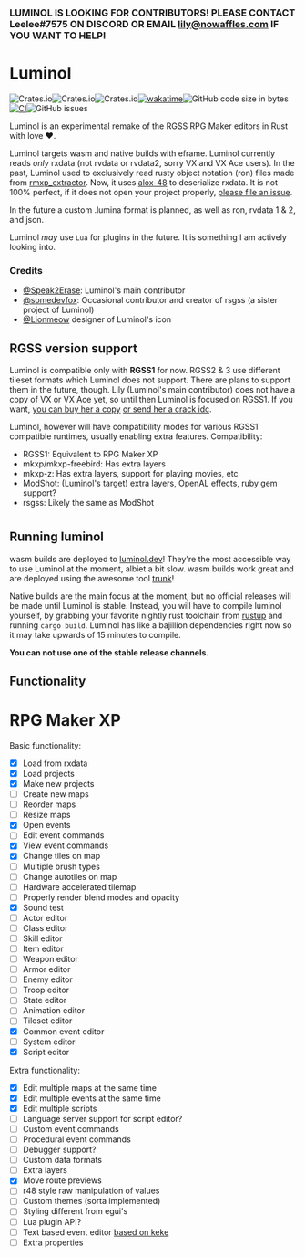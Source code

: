### LUMINOL IS LOOKING FOR CONTRIBUTORS! PLEASE CONTACT Leelee#7575 ON DISCORD OR EMAIL lily@nowaffles.com IF YOU WANT TO HELP!

# Luminol

![Crates.io](https://img.shields.io/crates/v/luminol)![Crates.io](https://img.shields.io/crates/l/luminol)![Crates.io](https://img.shields.io/crates/d/luminol)[![wakatime](https://wakatime.com/badge/user/5cff5352-cb55-44dc-819e-b47f231dcfa2/project/edee199a-95c3-4206-b23e-eb6f0a7e06ba.svg)](https://wakatime.com/badge/user/5cff5352-cb55-44dc-819e-b47f231dcfa2/project/edee199a-95c3-4206-b23e-eb6f0a7e06ba)![GitHub code size in bytes](https://img.shields.io/github/languages/code-size/Astrabit-ST/Luminol)[![CI](https://github.com/Astrabit-ST/Luminol/actions/workflows/rust.yml/badge.svg)](https://github.com/Astrabit-ST/Luminol/actions/workflows/rust.yml)![GitHub issues](https://img.shields.io/github/issues/Astrabit-ST/Luminol)

Luminol is an experimental remake of the RGSS RPG Maker editors in Rust with love ❤️.

Luminol targets wasm and native builds with eframe. Luminol currently reads *only* rxdata (not rvdata or rvdata2, sorry VX and VX Ace users). In the past, Luminol used to exclusively read rusty object notation (ron) files made from [rmxp_extractor](https://github.com/Speak2Erase/rmxp-extractor). Now, it uses [alox-48](https://github.com/Speak2Erase/alox-48) to deserialize rxdata. It is not 100% perfect, if it does not open your project properly, [please file an issue](https://github.com/Astrabit-ST/Luminol/issues).

In the future a custom .lumina format is planned, as well as ron, rvdata 1 & 2, and json.

Luminol _may_ use `Lua` for plugins in the future. It is something I am actively looking into.

### Credits

- [@Speak2Erase](https://github.com/Speak2Erase): Luminol's main contributor
- [@somedevfox](https://github.com/somedevfox): Occasional contributor and creator of rsgss (a sister project of Luminol)
- [@Lionmeow](https://github.com/Lionmeow) designer of Luminol's icon

## RGSS version support

Luminol is compatible only with **RGSS1** for now. RGSS2 & 3 use different tileset formats which Luminol does not support.
There are plans to support them in the future, though. 
Lily (Luminol's main contributor) does not have a copy of VX or VX Ace yet, so until then Luminol is focused on RGSS1. If you want, [you can buy her
a copy](https://steamcommunity.com/id/lily-panpan/) [or send her a crack idc](discord://-/users/351871502460649485).

Luminol, however will have compatibility modes for various RGSS1 compatible runtimes, usually enabling extra features.
Compatibility:
- RGSS1: Equivalent to RPG Maker XP
- mkxp/mkxp-freebird: Has extra layers
- mkxp-z: Has extra layers, support for playing movies, etc
- ModShot: (Luminol's target) extra layers, OpenAL effects, ruby gem support?
- rsgss: Likely the same as ModShot

#

## Running luminol

wasm builds are deployed to [luminol.dev](https://luminol.dev/#dev)! They're the most accessible way to use Luminol at the moment, albiet a bit slow.
wasm builds work great and are deployed using the awesome tool [trunk](https://trunkrs.dev)!

Native builds are the main focus at the moment, but no official releases will be made until Luminol is stable.
Instead, you will have to compile luminol yourself, by grabbing your favorite nightly rust toolchain from [rustup](https://rustup.rs) and running `cargo build`.
Luminol has like a bajillion dependencies right now so it may take upwards of 15 minutes to compile.

**You can not use one of the stable release channels.**

## Functionality

# RPG Maker XP

Basic functionality:
- [x] Load from rxdata
- [x] Load projects
- [x] Make new projects
- [ ] Create new maps
- [ ] Reorder maps
- [ ] Resize maps
- [x] Open events
- [ ] Edit event commands
- [x] View event commands
- [x] Change tiles on map
- [ ] Multiple brush types
- [ ] Change autotiles on map
- [ ] Hardware accelerated tilemap
- [ ] Properly render blend modes and opacity
- [x] Sound test
- [ ] Actor editor
- [ ] Class editor
- [ ] Skill editor
- [ ] Item editor
- [ ] Weapon editor
- [ ] Armor editor
- [ ] Enemy editor
- [ ] Troop editor
- [ ] State editor
- [ ] Animation editor
- [ ] Tileset editor
- [x] Common event editor
- [ ] System editor
- [x] Script editor

Extra functionality:
- [x] Edit multiple maps at the same time
- [x] Edit multiple events at the same time
- [x] Edit multiple scripts
- [ ] Language server support for script editor?
- [ ] Custom event commands
- [ ] Procedural event commands
- [ ] Debugger support?
- [ ] Custom data formats
- [ ] Extra layers
- [x] Move route previews
- [ ] r48 style raw manipulation of values
- [ ] Custom themes (sorta implemented)
- [ ] Styling different from egui's
- [ ] Lua plugin API?
- [ ] Text based event editor [based on keke](https://github.com/Astrabit-ST/keke)
- [ ] Extra properties
